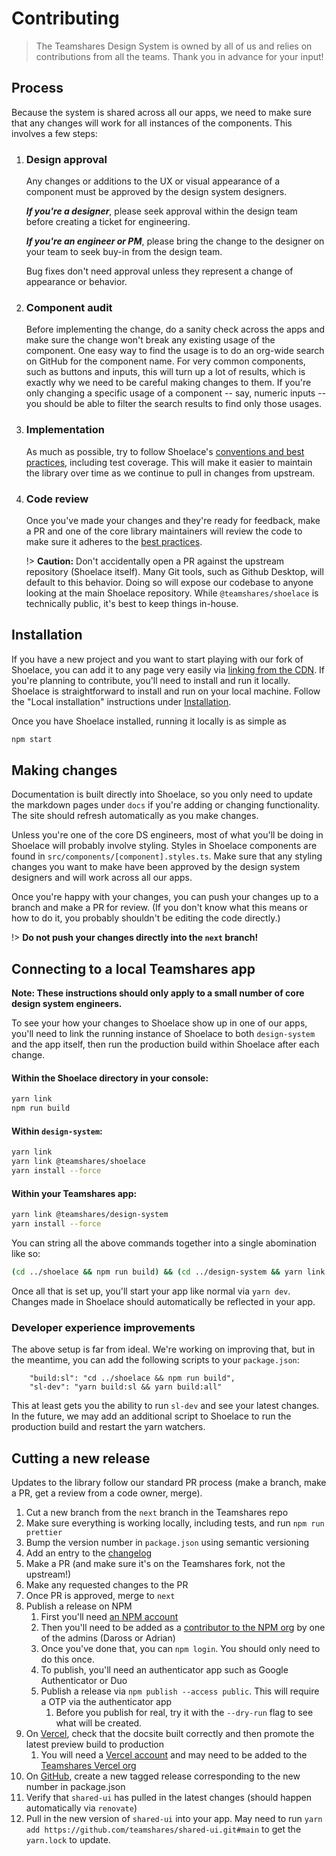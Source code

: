 # Contributing

> The Teamshares Design System is owned by all of us and relies on contributions from all the teams. Thank you in advance for your input!

## Process

Because the system is shared across all our apps, we need to make sure that any changes will work for all instances of the components. This involves a few steps:

1. ### Design approval

   Any changes or additions to the UX or visual appearance of a component must be approved by the design system designers.

   **_If you're a designer_**, please seek approval within the design team before creating a ticket for engineering.

   **_If you're an engineer or PM_**, please bring the change to the designer on your team to seek buy-in from the design team.

   Bug fixes don't need approval unless they represent a change of appearance or behavior.

1. ### Component audit

   Before implementing the change, do a sanity check across the apps and make sure the change won't break any existing usage of the component. One easy way to find the usage is to do an org-wide search on GitHub for the component name. For very common components, such as buttons and inputs, this will turn up a lot of results, which is exactly why we need to be careful making changes to them. If you're only changing a specific usage of a component -- say, numeric inputs -- you should be able to filter the search results to find only those usages.

1. ### Implementation

   As much as possible, try to follow Shoelace's [conventions and best practices](/resources/contributing?id=best-practices), including test coverage. This will make it easier to maintain the library over time as we continue to pull in changes from upstream.

1. ### Code review

   Once you've made your changes and they're ready for feedback, make a PR and one of the core library maintainers will review the code to make sure it adheres to the [best practices](/resources/contributing?id=best-practices).

   !> **Caution:** Don't accidentally open a PR against the upstream repository (Shoelace itself). Many Git tools, such as Github Desktop, will default to this behavior. Doing so will expose our codebase to anyone looking at the main Shoelace repository. While `@teamshares/shoelace` is technically public, it's best to keep things in-house.

## Installation

If you have a new project and you want to start playing with our fork of Shoelace, you can add it to any page very easily via [linking from the CDN](/getting-started/installation?id=cdn-installation-easiest). If you're planning to contribute, you'll need to install and run it locally. Shoelace is straightforward to install and run on your local machine. Follow the "Local installation" instructions under [Installation](/getting-started/installation?id=local-installation).

Once you have Shoelace installed, running it locally is as simple as

```bash
npm start
```

## Making changes

Documentation is built directly into Shoelace, so you only need to update the markdown pages under `docs` if you're adding or changing functionality. The site should refresh automatically as you make changes.

Unless you're one of the core DS engineers, most of what you'll be doing in Shoelace will probably involve styling. Styles in Shoelace components are found in `src/components/[component].styles.ts`. Make sure that any styling changes you want to make have been approved by the design system designers and will work across all our apps.

Once you're happy with your changes, you can push your changes up to a branch and make a PR for review. (If you don't know what this means or how to do it, you probably shouldn't be editing the code directly.)

!> **Do not push your changes directly into the `next` branch!**

## Connecting to a local Teamshares app

**Note: These instructions should only apply to a small number of core design system engineers.**

To see your how your changes to Shoelace show up in one of our apps, you'll need to link the running instance of Shoelace to both `design-system` and the app itself, then run the production build within Shoelace after each change.

#### Within the Shoelace directory in your console:

```bash
yarn link
npm run build
```

#### Within `design-system`:

```bash
yarn link
yarn link @teamshares/shoelace
yarn install --force
```

#### Within your Teamshares app:

```bash
yarn link @teamshares/design-system
yarn install --force
```

You can string all the above commands together into a single abomination like so:

```bash
(cd ../shoelace && npm run build) && (cd ../design-system && yarn link && yarn link @teamshares/shoelace && yarn install --force) && yarn link @teamshares/design-system && yarn install --force
```

Once all that is set up, you'll start your app like normal via `yarn dev`. Changes made in Shoelace should automatically be reflected in your app.

### Developer experience improvements

The above setup is far from ideal. We're working on improving that, but in the meantime, you can add the following scripts to your `package.json`:

```
    "build:sl": "cd ../shoelace && npm run build",
    "sl-dev": "yarn build:sl && yarn build:all"
```

This at least gets you the ability to run `sl-dev` and see your latest changes. In the future, we may add an additional script to Shoelace to run the production build and restart the yarn watchers.

## Cutting a new release

Updates to the library follow our standard PR process (make a branch, make a PR, get a review from a code owner, merge).

1. Cut a new branch from the `next` branch in the Teamshares repo
1. Make sure everything is working locally, including tests, and run `npm run prettier`
1. Bump the version number in `package.json` using semantic versioning
1. Add an entry to the [changelog](/teamshares/changelog)
1. Make a PR (and make sure it's on the Teamshares fork, not the upstream!)
1. Make any requested changes to the PR
1. Once PR is approved, merge to `next`
1. Publish a release on NPM
   1. First you'll need [an NPM account](https://docs.npmjs.com/creating-a-new-npm-user-account)
   1. Then you'll need to be added as a [contributor to the NPM org](https://www.npmjs.com/settings/teamshares/members) by one of the admins (Daross or Adrian)
   1. Once you've done that, you can `npm login`. You should only need to do this once.
   1. To publish, you'll need an authenticator app such as Google Authenticator or Duo
   1. Publish a release via `npm publish --access public`. This will require a OTP via the authenticator app
      1. Before you publish for real, try it with the `--dry-run` flag to see what will be created.
1. On [Vercel](https://vercel.com/teamshares/shoelace), check that the docsite built correctly and then promote the latest preview build to production
   1. You will need a [Vercel account](https://vercel.com/new/teamshares) and may need to be added to the [Teamshares Vercel org](https://vercel.com/teams/teamshares/settings/members)
1. On [GitHub](https://github.com/teamshares/shoelace/releases), create a new tagged release corresponding to the new number in package.json
1. Verify that `shared-ui` has pulled in the latest changes (should happen automatically via `renovate`)
1. Pull in the new version of `shared-ui` into your app. May need to run `yarn add https://github.com/teamshares/shared-ui.git#main` to get the `yarn.lock` to update.
